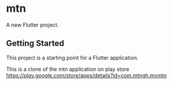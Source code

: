 # mtn

A new Flutter project.

## Getting Started

This project is a starting point for a Flutter application.

This is a clone of the mtn application on play store
https://play.google.com/store/apps/details?id=com.mtngh.mymtn

